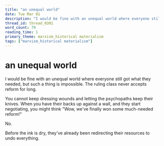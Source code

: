 ```yaml
---
title: "an unequal world"
date: Tue Mar 01
description: "I would be fine with an unequal world where everyone still got what they needed, but such a thing is impossible. The ruling class never accepts reform for long."
thread_id: thread_0301
word_count: 79
reading_time: 1
primary_theme: marxism_historical materialism
tags: ["marxism_historical materialism"]
---
```


# an unequal world

I would be fine with an unequal world where everyone still got what they needed, but such a thing is impossible. The ruling class never accepts reform for long.

You cannot keep dressing wounds and letting the psychopaths keep their knives. When you have their backs up against a wall, and they start negotiating, you might think "Wow, we've finally won some much-needed reform!"

No.

Before the ink is dry, they've already been redirecting their resources to undo everything.